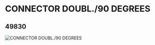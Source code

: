 # CONNECTOR DOUBL./90 DEGREES
## 49830
![CONNECTOR DOUBL./90 DEGREES](https://lc-www-live-s.legocdn.com/media/bricks/5/2/4241013.jpg)